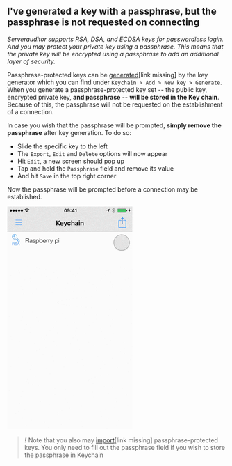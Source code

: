 ## I've generated a key with a passphrase, but the passphrase is not requested on connecting

*Serverauditor supports RSA, DSA, and ECDSA keys for passwordless login. And you may protect your private key using a passphrase. This means that the private key will be encrypted using a passphrase to add an additional layer of security.*

Passphrase-protected keys can be [generated](#)[link missing] by the key generator which you can find under `Keychain > Add > New key > Generate`. When you generate a passphrase-protected key set -- the public key, encrypted private key, **and passphrase** -- **will be stored in the Key chain**. Because of this, the passphrase will not be requested on the establishment of a connection. 

In case you wish that the passphrase will be prompted, **simply remove the passphrase** after key generation. To do so:
* Slide the specific key to the left
* The `Export`, `Edit` and `Delete` options will now appear 
* Hit `Edit`, a new screen should pop up
* Tap and hold the `Passphrase` field and remove its value
* And hit `Save` in the top right corner

Now the passphrase will be prompted before a connection may be established.

![Remove the value of the passphrase field](../../.images/screenshots/passphrase-prompt.gif)

> ***!*** Note that you also may [import](#)[link missing] passphrase-protected keys. You only need to fill out the passphrase field if you wish to store the passphrase in Keychain